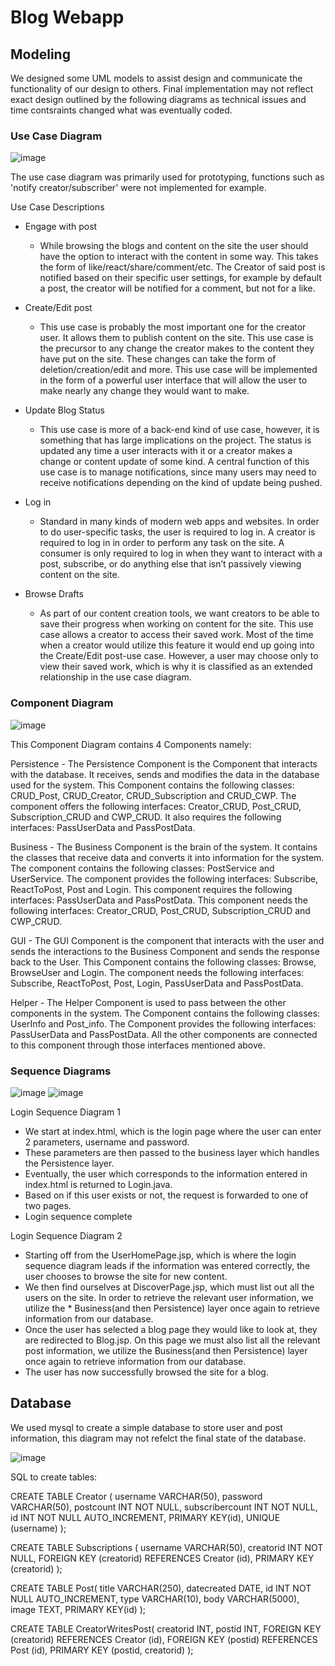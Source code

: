 # Blog Webapp

## Modeling ##
We designed some UML models to assist design and communicate the functionality of our design to others. Final implementation may not reflect exact design outlined by the following diagrams as technical issues and time contsraints changed what was eventually coded.

### Use Case Diagram ###
![image](https://user-images.githubusercontent.com/114177995/226065871-7609b241-130a-4881-8365-36aa4b2e2ab6.png)

The use case diagram was primarily used for prototyping, functions such as 'notify creator/subscriber' were not implemented for example.

Use Case Descriptions
* Engage with post
    * While browsing the blogs and content on the site the user should have the option to interact with the content in some way. This takes the form of like/react/share/comment/etc. The Creator of said post is notified based on their specific user settings, for example by default a post, the creator will be notified for a comment, but not for a like.

* Create/Edit post
    * This use case is probably the most important one for the creator user. It allows them to publish content on the site. This use case is the precursor to any change the creator makes to the content they have put on the site. These changes can take the form of deletion/creation/edit and more. This use case will be implemented in the form of a powerful user interface that will allow the user to make nearly any change they would want to make.

* Update Blog Status
    * This use case is more of a back-end kind of use case, however, it is something that has large implications on the project. The status is updated any time a user interacts with it or a creator makes a change or content update of some kind. A central function of this use case is to manage notifications, since many users may need to receive notifications depending on the kind of update being pushed.

* Log in
    * Standard in many kinds of modern web apps and websites. In order to do user-specific tasks, the user is required to log in. A creator is required to log in in order to perform any task on the site. A consumer is only required to log in when they want to interact with a post, subscribe, or do anything else that isn’t passively viewing content on the site.

* Browse Drafts
    * As part of our content creation tools, we want creators to be able to save their progress when working on content for the site. This use case allows a creator to access their saved work. Most of the time when a creator would utilize this feature it would end up going into the Create/Edit post-use case. However, a user may choose only to view their saved work, which is why it is classified as an extended relationship in the use case diagram.

### Component Diagram ###
![image](https://user-images.githubusercontent.com/114177995/226065482-9d817eb6-bb73-4d6e-ba64-0788c3c8ba17.png)

This Component Diagram contains 4 Components namely:

Persistence - The Persistence Component is the Component that interacts with the database. It receives, sends and modifies the data in the database used for the system. This Component contains the following classes: CRUD_Post, CRUD_Creator, CRUD_Subscription and CRUD_CWP. The component offers the following interfaces: Creator_CRUD, Post_CRUD, Subscription_CRUD and CWP_CRUD. It also requires the following interfaces: PassUserData and PassPostData.

Business - The Business Component is the brain of the system. It contains the classes that receive data and converts it into information for the system. The component contains the following classes: PostService and UserService. The component provides the following interfaces: Subscribe, ReactToPost, Post and Login. This component requires the following interfaces: PassUserData and PassPostData. This component needs the following interfaces: Creator_CRUD, Post_CRUD, Subscription_CRUD and CWP_CRUD.

GUI - The GUI Component is the component that interacts with the user and sends the interactions to the Business Component and sends the response back to the User. This Component contains the following classes: Browse, BrowseUser and Login. The component needs the following interfaces:  Subscribe, ReactToPost, Post, Login, PassUserData and PassPostData.
 
Helper - The Helper Component is used to pass between the other components in the system. The Component contains the following classes: UserInfo and Post_info. The Component provides the following interfaces: PassUserData and PassPostData. All the other components are connected to this component through those interfaces mentioned above.  

### Sequence Diagrams ### 
![image](https://user-images.githubusercontent.com/114177995/226065559-c3808c30-01f8-4395-a72a-4f1e795ee532.png)
![image](https://user-images.githubusercontent.com/114177995/226065700-8e6017d3-cfdd-4742-8ce3-7162b6ae9e36.png)

Login Sequence Diagram 1
* We start at index.html, which is the login page where the user can enter 2 parameters, username and password.
* These parameters are then passed to the business layer which handles the Persistence layer.
* Eventually, the user which corresponds to the information entered in index.html is returned to Login.java.
* Based on if this user exists or not, the request is forwarded to one of two pages.
* Login sequence complete

Login Sequence Diagram 2
* Starting off from the UserHomePage.jsp, which is where the login sequence diagram leads if the information was entered correctly, the user chooses to browse the site for new content.
* We then find ourselves at DiscoverPage.jsp, which must list out all the users on the site. In order to retrieve the relevant user information, we utilize the * Business(and then Persistence) layer once again to retrieve information from our database.
* Once the user has selected a blog page they would like to look at, they are redirected to Blog.jsp. On this page we must also list all the relevant post information, we utilize the Business(and then Persistence) layer once again to retrieve information from our database.
* The user has now successfully browsed the site for a blog.


## Database ##
We used mysql to create a simple database to store user and post information, this diagram may not refelct the final state of the database.

![image](https://user-images.githubusercontent.com/114177995/226065609-d0132cd8-d2de-4e3d-a68c-00761abd4757.png)

SQL to create tables:

CREATE TABLE Creator (
username VARCHAR(50),
password VARCHAR(50),
postcount INT NOT NULL,
subscribercount INT NOT NULL,
id INT NOT NULL AUTO_INCREMENT,
PRIMARY KEY(id),
UNIQUE (username)
);

CREATE TABLE Subscriptions (
username VARCHAR(50),
creatorid INT NOT NULL,
FOREIGN KEY (creatorid) REFERENCES Creator (id),
PRIMARY KEY (creatorid)
);


CREATE TABLE Post(
title VARCHAR(250),
datecreated DATE,
id INT NOT NULL AUTO_INCREMENT,
type VARCHAR(10),
body VARCHAR(5000),
image TEXT,
PRIMARY KEY(id)
);

CREATE TABLE CreatorWritesPost(
creatorid INT,
postid INT,
FOREIGN KEY (creatorid) REFERENCES Creator (id),
FOREIGN KEY (postid) REFERENCES Post (id),
PRIMARY KEY (postid, creatorid)
);
